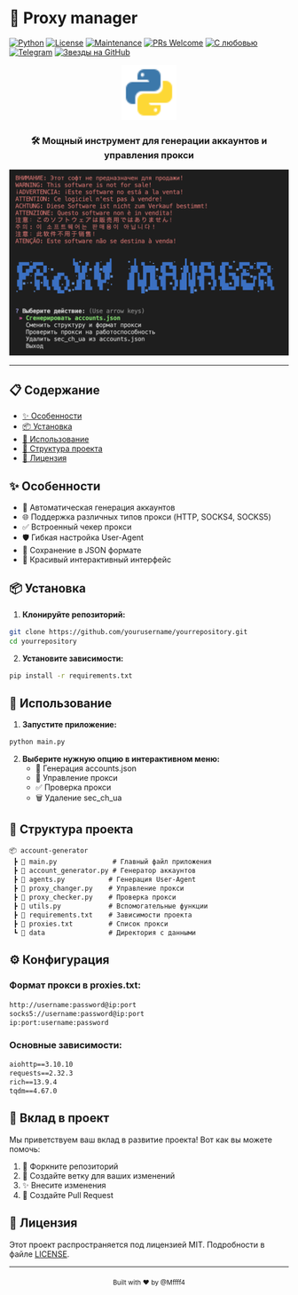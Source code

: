 # 🚀 Proxy manager

[![Python](https://img.shields.io/badge/Python-3.8%2B-blue.svg)](https://www.python.org/downloads/)
[![License](https://img.shields.io/badge/license-MIT-green.svg)](https://opensource.org/licenses/MIT)
[![Maintenance](https://img.shields.io/badge/Поддержка-да-brightgreen.svg)](https://github.com/Mffff4/proxy-manager/graphs/commit-activity)
[![PRs Welcome](https://img.shields.io/badge/PRs-приветствуются-brightgreen.svg)](http://makeapullrequest.com)
[![С любовью](https://img.shields.io/badge/С%20любовью-❤-red.svg)](https://github.com/Mffff4)
[![Telegram](https://img.shields.io/badge/Telegram-канал-blue.svg)](https://t.me/mainecode)
[![Звезды на GitHub](https://img.shields.io/github/stars/Mffff4/proxy-manager?style=social)](https://github.com/Mffff4/proxy-manager)

<div align="center">
  <img src="https://raw.githubusercontent.com/PKief/vscode-material-icon-theme/main/icons/python.svg" width="100" />
  
  <h3>🛠 Мощный инструмент для генерации аккаунтов и управления прокси</h3>
</div>

<div align="center">
  <img src="assets/preview.png" alt="Preview" width="800" />
</div>

---

## 📋 Содержание

- [✨ Особенности](#-особенности)
- [📦 Установка](#-установка)
- [🚀 Использование](#-использование)
- [📁 Структура проекта](#-структура-проекта)
- [📄 Лицензия](#-лицензия)

## ✨ Особенности

- 🔄 Автоматическая генерация аккаунтов
- 🌐 Поддержка различных типов прокси (HTTP, SOCKS4, SOCKS5)
- ✅ Встроенный чекер прокси
- 🛡️ Гибкая настройка User-Agent
- 💾 Сохранение в JSON формате
- 🎨 Красивый интерактивный интерфейс

## 📦 Установка

1. **Клонируйте репозиторий:**
```bash
git clone https://github.com/yourusername/yourrepository.git
cd yourrepository
```

2. **Установите зависимости:**
```bash
pip install -r requirements.txt
```

## 🚀 Использование

1. **Запустите приложение:**
```bash
python main.py
```

2. **Выберите нужную опцию в интерактивном меню:**
   - 📝 Генерация accounts.json
   - 🔄 Управление прокси
   - ✅ Проверка прокси
   - 🗑️ Удаление sec_ch_ua

## 📁 Структура проекта

```
📦 account-generator
 ┣ 📜 main.py              # Главный файл приложения
 ┣ 📜 account_generator.py # Генератор аккаунтов
 ┣ 📜 agents.py           # Генерация User-Agent
 ┣ 📜 proxy_changer.py    # Управление прокси
 ┣ 📜 proxy_checker.py    # Проверка прокси
 ┣ 📜 utils.py            # Вспомогательные функции
 ┣ 📜 requirements.txt    # Зависимости проекта
 ┣ 📜 proxies.txt         # Список прокси
 ┗ 📂 data                # Директория с данными
```

## ⚙️ Конфигурация

### Формат прокси в proxies.txt:
```plaintext
http://username:password@ip:port
socks5://username:password@ip:port
ip:port:username:password
```

### Основные зависимости:
```plaintext
aiohttp==3.10.10
requests==2.32.3
rich==13.9.4
tqdm==4.67.0
```

## 🤝 Вклад в проект

Мы приветствуем ваш вклад в развитие проекта! Вот как вы можете помочь:

1. 🍴 Форкните репозиторий
2. 🔧 Создайте ветку для ваших изменений
3. ✨ Внесите изменения
4. 📝 Создайте Pull Request

## 📄 Лицензия

Этот проект распространяется под лицензией MIT. Подробности в файле [LICENSE](LICENSE).

---

<div align="center">
  <sub>Built with ❤️ by @Mffff4</sub>
</div>


